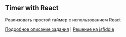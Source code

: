 ## Timer with React

Реализовать простой таймер с использованием React

[Подробное описание задания](https://vk.com/jsraccoon/exercise?w=wall-97408246_11175%2Fall) |
[Решение на jsfiddle](https://jsfiddle.net/re5pawn/abh1pqxg/)